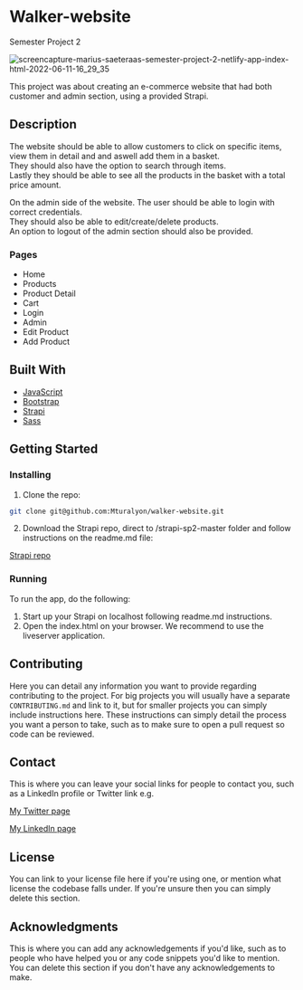 # Walker-website
 Semester Project 2 

![screencapture-marius-saeteraas-semester-project-2-netlify-app-index-html-2022-06-11-16_29_35](https://user-images.githubusercontent.com/71336754/173192165-21cd2875-73d9-4a84-a0b7-a96e5c0d3628.png)


This project was about creating an e-commerce website that had both customer and admin section, using a provided Strapi.

## Description

The website should be able to allow customers to click on specific items, view them in detail and and aswell add them in a basket.  
They should also have the option to search through items.  
Lastly they should be able to see all the products in the basket with a total price amount.  
  
On the admin side of the website. The user should be able to login with correct credentials.  
They should also be able to edit/create/delete products.  
An option to logout of the admin section should also be provided.  

### Pages

- Home
- Products
- Product Detail
- Cart
- Login
- Admin
- Edit Product
- Add Product

## Built With

- [JavaScript](https://www.javascript.com/)
- [Bootstrap](https://getbootstrap.com)  
- [Strapi](https://strapi.io/)  
- [Sass](https://sass-lang.com/)


## Getting Started

### Installing

1. Clone the repo:

```bash
git clone git@github.com:Mturalyon/walker-website.git
```

2. Download the Strapi repo, direct to /strapi-sp2-master folder and follow instructions on the readme.md file:

[Strapi repo](https://github.com/Mturalyon/walker-strapi)


### Running

To run the app, do the following:

1. Start up your Strapi on localhost following readme.md instructions.
2. Open the index.html on your browser. We recommend to use the liveserver application.

## Contributing

Here you can detail any information you want to provide regarding contributing to the project. For big projects you will usually have a separate `CONTRIBUTING.md` and link to it, but for smaller projects you can simply include instructions here. These instructions can simply detail the process you want a person to take, such as to make sure to open a pull request so code can be reviewed.

## Contact

This is where you can leave your social links for people to contact you, such as a LinkedIn profile or Twitter link e.g.

[My Twitter page](www.twitter.com)

[My LinkedIn page](www.linkedin.com)

## License

You can link to your license file here if you're using one, or mention what license the codebase falls under. If you're unsure then you can simply delete this section.

## Acknowledgments

This is where you can add any acknowledgements if you'd like, such as to people who have helped you or any code snippets you'd like to mention. You can delete this section if you don't have any acknowledgements to make.
